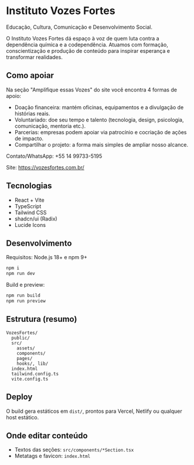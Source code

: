 # Instituto Vozes Fortes

Educação, Cultura, Comunicação e Desenvolvimento Social.

O Instituto Vozes Fortes dá espaço à voz de quem luta contra a dependência química e a codependência. Atuamos com formação, conscientização e produção de conteúdo para inspirar esperança e transformar realidades.

## Como apoiar

Na seção "Amplifique essas Vozes" do site você encontra 4 formas de apoio:

- Doação financeira: mantém oficinas, equipamentos e a divulgação de histórias reais.
- Voluntariado: doe seu tempo e talento (tecnologia, design, psicologia, comunicação, mentoria etc.).
- Parcerias: empresas podem apoiar via patrocínio e cocriação de ações de impacto.
- Compartilhar o projeto: a forma mais simples de ampliar nosso alcance.

Contato/WhatsApp: +55 14 99733-5195

Site: https://vozesfortes.com.br/

## Tecnologias

- React + Vite
- TypeScript
- Tailwind CSS
- shadcn/ui (Radix)
- Lucide Icons

## Desenvolvimento

Requisitos: Node.js 18+ e npm 9+

```sh
npm i
npm run dev
```

Build e preview:

```sh
npm run build
npm run preview
```

## Estrutura (resumo)

```
VozesFortes/
  public/
  src/
    assets/
    components/
    pages/
    hooks/, lib/
  index.html
  tailwind.config.ts
  vite.config.ts
```

## Deploy

O build gera estáticos em `dist/`, prontos para Vercel, Netlify ou qualquer host estático.

## Onde editar conteúdo

- Textos das seções: `src/components/*Section.tsx`
- Metatags e favicon: `index.html`
